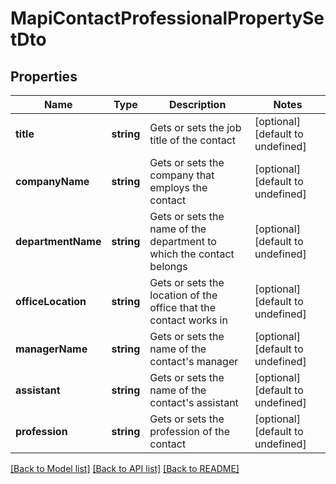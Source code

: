 # MapiContactProfessionalPropertySetDto

## Properties
Name | Type | Description | Notes
------------ | ------------- | ------------- | -------------
**title** | **string** | Gets or sets the job title of the contact              | [optional] [default to undefined]
**companyName** | **string** | Gets or sets the company that employs the contact              | [optional] [default to undefined]
**departmentName** | **string** | Gets or sets the name of the department to which the contact belongs              | [optional] [default to undefined]
**officeLocation** | **string** | Gets or sets the location of the office that the contact works in              | [optional] [default to undefined]
**managerName** | **string** | Gets or sets the name of the contact's manager              | [optional] [default to undefined]
**assistant** | **string** | Gets or sets the name of the contact's assistant              | [optional] [default to undefined]
**profession** | **string** | Gets or sets the profession of the contact              | [optional] [default to undefined]



[[Back to Model list]](README.md#documentation-for-models) [[Back to API list]](README.md#documentation-for-api-endpoints) [[Back to README]](README.md)
